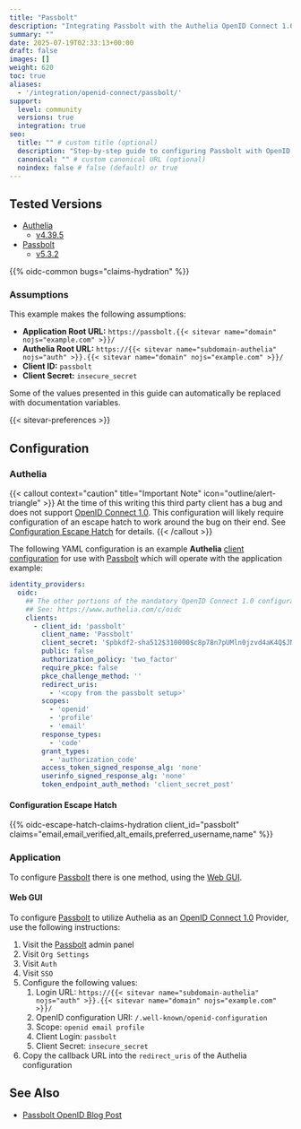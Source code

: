 ```yaml
---
title: "Passbolt"
description: "Integrating Passbolt with the Authelia OpenID Connect 1.0 Provider."
summary: ""
date: 2025-07-19T02:33:13+00:00
draft: false
images: []
weight: 620
toc: true
aliases:
  - '/integration/openid-connect/passbolt/'
support:
  level: community
  versions: true
  integration: true
seo:
  title: "" # custom title (optional)
  description: "Step-by-step guide to configuring Passbolt with OpenID Connect 1.0 for secure SSO. Enhance your login flow using Authelia’s modern identity management."
  canonical: "" # custom canonical URL (optional)
  noindex: false # false (default) or true
---
```


## Tested Versions

- [Authelia]
  - [v4.39.5](https://github.com/authelia/authelia/releases/tag/v4.39.5)
- [Passbolt]
  - [v5.3.2](https://www.passbolt.com/changelog/api-bext/somebody-to-love-browser-extension-api)

{{% oidc-common bugs="claims-hydration" %}}

### Assumptions

This example makes the following assumptions:

- __Application Root URL:__ `https://passbolt.{{< sitevar name="domain" nojs="example.com" >}}/`
- __Authelia Root URL:__ `https://{{< sitevar name="subdomain-authelia" nojs="auth" >}}.{{< sitevar name="domain" nojs="example.com" >}}/`
- __Client ID:__ `passbolt`
- __Client Secret:__ `insecure_secret`

Some of the values presented in this guide can automatically be replaced with documentation variables.

{{< sitevar-preferences >}}

## Configuration

### Authelia

{{< callout context="caution" title="Important Note" icon="outline/alert-triangle" >}}
At the time of this writing this third party client has a bug and does not support [OpenID Connect 1.0](https://openid.net/specs/openid-connect-core-1_0.html). This
configuration will likely require configuration of an escape hatch to work around the bug on their end. See
[Configuration Escape Hatch](#configuration-escape-hatch) for details.
{{< /callout >}}

The following YAML configuration is an example __Authelia__ [client configuration] for use with [Passbolt] which will
operate with the application example:

```yaml {title="configuration.yml"}
identity_providers:
  oidc:
    ## The other portions of the mandatory OpenID Connect 1.0 configuration go here.
    ## See: https://www.authelia.com/c/oidc
    clients:
      - client_id: 'passbolt'
        client_name: 'Passbolt'
        client_secret: '$pbkdf2-sha512$310000$c8p78n7pUMln0jzvd4aK4Q$JNRBzwAo0ek5qKn50cFzzvE9RXV88h1wJn5KGiHrD0YKtZaR/nCb2CJPOsKaPK0hjf.9yHxzQGZziziccp6Yng'  # The digest of 'insecure_secret'.
        public: false
        authorization_policy: 'two_factor'
        require_pkce: false
        pkce_challenge_method: ''
        redirect_uris:
          - '<copy from the passbolt setup>'
        scopes:
          - 'openid'
          - 'profile'
          - 'email'
        response_types:
          - 'code'
        grant_types:
          - 'authorization_code'
        access_token_signed_response_alg: 'none'
        userinfo_signed_response_alg: 'none'
        token_endpoint_auth_method: 'client_secret_post'
```

#### Configuration Escape Hatch

{{% oidc-escape-hatch-claims-hydration client_id="passbolt" claims="email,email_verified,alt_emails,preferred_username,name" %}}

### Application

To configure [Passbolt] there is one method, using the [Web GUI](#web-gui).

#### Web GUI

To configure [Passbolt] to utilize Authelia as an [OpenID Connect 1.0] Provider, use the following
instructions:

1. Visit the [Passbolt] admin panel
2. Visit `Org Settings`
3. Visit `Auth`
4. Visit `SSO`
5. Configure the following values:
   1. Login URL: `https://{{< sitevar name="subdomain-authelia" nojs="auth" >}}.{{< sitevar name="domain" nojs="example.com" >}}/`
   2. OpenID configuration URI: `/.well-known/openid-configuration`
   3. Scope: `openid email profile`
   4. Client Login: `passbolt`
   5. Client Secret: `insecure_secret`
6. Copy the callback URL into the `redirect_uris` of the Authelia configuration

## See Also

- [Passbolt OpenID Blog Post](https://www.passbolt.com/blog/openid-for-sso)

[Authelia]: https://www.authelia.com
[Passbolt]: https://www.passbolt.com/
[OpenID Connect 1.0]: ../../openid-connect/introduction.md
[client configuration]: ../../../configuration/identity-providers/openid-connect/clients.md
